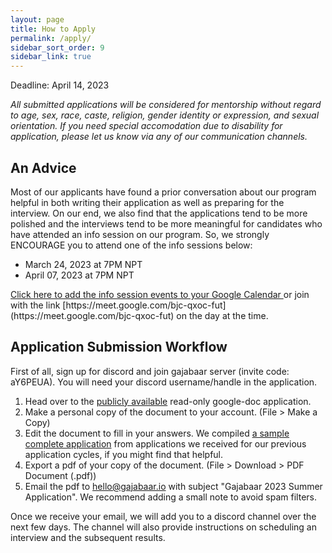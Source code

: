 ```yaml
---
layout: page
title: How to Apply
permalink: /apply/
sidebar_sort_order: 9
sidebar_link: true
---
```


Deadline: April 14, 2023

*All submitted applications will be considered for mentorship 
without regard to age, sex, race, caste, religion, 
gender identity or expression, and sexual orientation. 
If you need special accomodation due to disability for application, 
please let us know via any of our communication channels.*

## An Advice
Most of our applicants have found a prior conversation about our program
helpful in both writing their application as well as preparing for the interview.
On our end, we also find that the applications tend to be more polished and
the interviews tend to be more meaningful for candidates 
who have attended an info session on our program.
So, we strongly ENCOURAGE you to attend one of the info sessions below:
- March 24, 2023 at 7PM NPT 
- April 07, 2023 at 7PM NPT

<a target="_blank" href="https://calendar.google.com/calendar/event?action=TEMPLATE&amp;tmeid=Mzh0MGowNjdkam1naTI5a2twa3ZoMDc3Y3VfMjAyMzAzMjRUMTMxNTAwWiBueXUuZWR1X3FqazdiZ2gwcGUyM2sxZGU1b21ibzdhYmg0QGc&amp;tmsrc=nyu.edu_qjk7bgh0pe23k1de5ombo7abh4%40group.calendar.google.com&amp;scp=ALL">
Click here to add the info session events to your Google Calendar
</a>
 or join with the link [https://meet.google.com/bjc-qxoc-fut](https://meet.google.com/bjc-qxoc-fut)
 on the day at the time.

## Application Submission Workflow
First of all, sign up for discord and join gajabaar server
(invite code: aY6PEUA). You will need your discord username/handle
in the application.

1. Head over to the 
[publicly available](https://docs.google.com/document/d/1v1B2OV1qczRLdAkB5NoOhSNdzpTbvx9zbkInYFE9icg/edit?usp=sharing) 
read-only google-doc application.
2. Make a personal copy of the document to your account. (File > Make a Copy)
3. Edit the document to fill in your answers. We compiled 
[a sample complete application](https://docs.google.com/document/d/1D1m_fpLILB8AEK33WCl_cy635-T1mumWuUD-eeXKQvE/edit?usp=sharing) 
from applications we 
received for our previous application cycles, if you might find that helpful.
4. Export a pdf of your copy of the document. (File > Download > PDF Document (.pdf))
5. Email the pdf to [hello@gajabaar.io](mailto:hello@gajabaar.io) with subject "Gajabaar 2023 Summer Application". We recommend adding
a small note to avoid spam filters.

Once we receive your email, 
we will add you to a discord channel over the next few days.
The channel will also provide instructions on 
scheduling an interview and the subsequent results.
